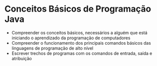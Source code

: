 # Conceitos Básicos de Programação Java

* Compreender os conceitos básicos, necessários a alguém que está iniciando o aprendizado da programação de computadores
* Compreender o funcionamento dos principais comandos básicos das linguagens de programação de alto nível
* Escrever trechos de programas com os comandos de entrada, saída e atribuição
